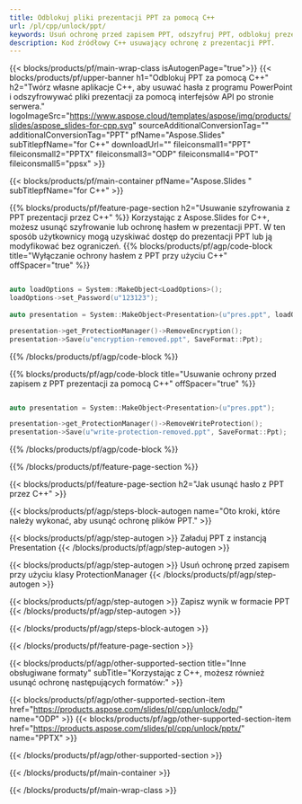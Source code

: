 ```yaml
---
title: Odblokuj pliki prezentacji PPT za pomocą C++
url: /pl/cpp/unlock/ppt/
keywords: Usuń ochronę przed zapisem PPT, odszyfruj PPT, odblokuj prezentację PPT, usuń ochronę PPT
description: Kod źródłowy C++ usuwający ochronę z prezentacji PPT.
---
```


{{< blocks/products/pf/main-wrap-class isAutogenPage="true">}}
{{< blocks/products/pf/upper-banner h1="Odblokuj PPT za pomocą C++" h2="Twórz własne aplikacje C++, aby usuwać hasła z programu PowerPoint i odszyfrowywać pliki prezentacji za pomocą interfejsów API po stronie serwera." logoImageSrc="https://www.aspose.cloud/templates/aspose/img/products/slides/aspose_slides-for-cpp.svg" sourceAdditionalConversionTag="" additionalConversionTag="PPT" pfName="Aspose.Slides" subTitlepfName="for C++" downloadUrl="" fileiconsmall1="PPT" fileiconsmall2="PPTX" fileiconsmall3="ODP" fileiconsmall4="POT" fileiconsmall5="ppsx" >}}

{{< blocks/products/pf/main-container pfName="Aspose.Slides " subTitlepfName="for C++" >}}

{{% blocks/products/pf/feature-page-section  h2="Usuwanie szyfrowania z PPT prezentacji przez C++" %}}
Korzystając z Aspose.Slides for C++, możesz usunąć szyfrowanie lub ochronę hasłem w prezentacji PPT. W ten sposób użytkownicy mogą uzyskiwać dostęp do prezentacji PPT lub ją modyfikować bez ograniczeń.
{{% blocks/products/pf/agp/code-block title="Wyłączanie ochrony hasłem z PPT przy użyciu C++" offSpacer="true" %}}

```cpp

auto loadOptions = System::MakeObject<LoadOptions>();
loadOptions->set_Password(u"123123");
    
auto presentation = System::MakeObject<Presentation>(u"pres.ppt", loadOptions);

presentation->get_ProtectionManager()->RemoveEncryption();
presentation->Save(u"encryption-removed.ppt", SaveFormat::Ppt);
```

{{% /blocks/products/pf/agp/code-block %}}

{{% blocks/products/pf/agp/code-block title="Usuwanie ochrony przed zapisem z PPT prezentacji za pomocą C++" offSpacer="true" %}}

```cpp

auto presentation = System::MakeObject<Presentation>(u"pres.ppt");

presentation->get_ProtectionManager()->RemoveWriteProtection();
presentation->Save(u"write-protection-removed.ppt", SaveFormat::Ppt);
```

{{% /blocks/products/pf/agp/code-block %}}

{{% /blocks/products/pf/feature-page-section %}}

{{< blocks/products/pf/feature-page-section  h2="Jak usunąć hasło z PPT przez C++" >}}

{{< blocks/products/pf/agp/steps-block-autogen name="Oto kroki, które należy wykonać, aby usunąć ochronę plików PPT." >}}

{{< blocks/products/pf/agp/step-autogen >}}
Załaduj PPT z instancją Presentation
{{< /blocks/products/pf/agp/step-autogen >}}

{{< blocks/products/pf/agp/step-autogen >}}
Usuń ochronę przed zapisem przy użyciu klasy ProtectionManager
{{< /blocks/products/pf/agp/step-autogen >}}

{{< blocks/products/pf/agp/step-autogen >}}
Zapisz wynik w formacie PPT
{{< /blocks/products/pf/agp/step-autogen >}}

{{< /blocks/products/pf/agp/steps-block-autogen >}}

{{< /blocks/products/pf/feature-page-section >}}

{{< blocks/products/pf/agp/other-supported-section title="Inne obsługiwane formaty" subTitle="Korzystając z C++, możesz również usunąć ochronę następujących formatów:" >}}

{{< blocks/products/pf/agp/other-supported-section-item href="https://products.aspose.com/slides/pl/cpp/unlock/odp/" name="ODP" >}}
{{< blocks/products/pf/agp/other-supported-section-item href="https://products.aspose.com/slides/pl/cpp/unlock/pptx/" name="PPTX" >}}


{{< /blocks/products/pf/agp/other-supported-section >}}

{{< /blocks/products/pf/main-container >}}
    
{{< /blocks/products/pf/main-wrap-class >}}